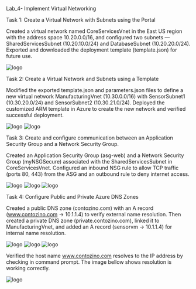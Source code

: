 Lab_4- Implement Virtual Networking


Task 1: Create a Virtual Network with Subnets using the Portal


Created a virtual network named CoreServicesVnet in the East US region with the address space 10.20.0.0/16, and configured two subnets — SharedServicesSubnet (10.20.10.0/24) and DatabaseSubnet (10.20.20.0/24). 
Exported and downloaded the deployment template (template.json) for future use.

![logo](https://github.com/dy1000/Azure-Administrator-AZ-104-Labs/blob/main/Labs/All-Files/Lab4-Pic1.png?raw=true)


Task 2: Create a Virtual Network and Subnets using a Template


Modified the exported template.json and parameters.json files to define a new virtual network ManufacturingVnet (10.30.0.0/16) with SensorSubnet1 (10.30.20.0/24) and SensorSubnet2 (10.30.21.0/24). 
Deployed the customized ARM template in Azure to create the new network and verified successful deployment.

![logo](https://github.com/dy1000/Azure-Administrator-AZ-104-Labs/blob/main/Labs/All-Files/Lab4-Pic2.png?raw=true)
![logo](https://github.com/dy1000/Azure-Administrator-AZ-104-Labs/blob/main/Labs/All-Files/Lab4-Pic3.png?raw=true)

Task 3: Create and configure communication between an Application Security Group and a Network Security Group.


Created an Application Security Group (asg-web) and a Network Security Group (myNSGSecure) associated with the SharedServicesSubnet in CoreServicesVnet. 
Configured an inbound NSG rule to allow TCP traffic (ports 80, 443) from the ASG and an outbound rule to deny internet access.

![logo](https://github.com/dy1000/Azure-Administrator-AZ-104-Labs/blob/main/Labs/All-Files/Lab4-Pic4.png?raw=true)
![logo](https://github.com/dy1000/Azure-Administrator-AZ-104-Labs/blob/main/Labs/All-Files/Lab4-Pic5.png?raw=true)
![logo](https://github.com/dy1000/Azure-Administrator-AZ-104-Labs/blob/main/Labs/All-Files/Lab4-Pic6.png?raw=true)

Task 4: Configure Public and Private Azure DNS Zones


Created a public DNS zone (contozino.com) with an A record (www.contozino.com → 10.1.1.4) to verify external name resolution. 
Then created a private DNS zone (private.contozino.com), linked it to ManufacturingVnet, and added an A record (sensorvm → 10.1.1.4) for internal name resolution.

![logo](https://github.com/dy1000/Azure-Administrator-AZ-104-Labs/blob/main/Labs/All-Files/Lab4-Pic7.png?raw=true)
![logo](https://github.com/dy1000/Azure-Administrator-AZ-104-Labs/blob/main/Labs/All-Files/Lab4-Pic8.png?raw=true)
![logo](https://github.com/dy1000/Azure-Administrator-AZ-104-Labs/blob/main/Labs/All-Files/Lab4-Pic9.png?raw=true)

Verified the host name www.contozino.com resolves to the IP address by checking in command prompt. The image bellow shows resolution is working correctly.

![logo](https://github.com/dy1000/Azure-Administrator-AZ-104-Labs/blob/main/Labs/All-Files/Lab4-Pic10.png?raw=true)



